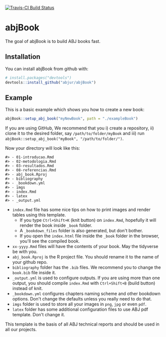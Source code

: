 
[![Travis-CI Build Status](https://travis-ci.org/abjur/abjBook.svg?branch=master)](https://travis-ci.org/abjur/abjBook)

<!-- README.md is generated from README.Rmd. Please edit that file -->
abjBook
=======

The goal of abjBook is to build ABJ books fast.

Installation
------------

You can install abjBook from github with:

``` r
# install.packages("devtools")
devtools::install_github("abjur/abjBook")
```

Example
-------

This is a basic example which shows you how to create a new book:

``` r
abjBook::setup_abj_book("myNewBook", path = "./exampleBook")
```

If you are using GitHub, We recommend that you i) create a repository, ii) clone it to the desired folder, say `/path/to/folder/myBook` and iii) run `abjBook::setup_abj_book("myBook", "/path/to/folder/")`.

Now your directory will look like this:

    #> - 01-introducao.Rmd
    #> - 02-metodologia.Rmd
    #> - 03-resultados.Rmd
    #> - 08-referencias.Rmd
    #> - abj_book.Rproj
    #> - bibliography
    #> - _bookdown.yml
    #> - imgs
    #> - index.Rmd
    #> - latex
    #> - _output.yml

-   `index.Rmd` file has some nice tips on how to print images and render tables using this template.
    -   If you type `Ctrl+Shift+K` (knit button) on `index.Rmd`, hopefully it will render the book inside `_book` folder.
    -   A `_bookdown_files` folder is also generated, but don't bother.
    -   If you open the `index.html` file inside the `_book` folder in the browser, you'll see the compiled book.
-   `xx-yyyy.Rmd` files will have the contents of your book. May the tidyverse be with you.
-   `abj_book.Rproj` is the R project file. You should rename it to the name of your github repo.
-   `bibliography` folder has the `.bib` files. We recommend you to change the `book.bib` file inside it.
-   `_output.yml` is used to configure outputs. If you are using more than one output, you should compile `index.Rmd` with `Ctrl+Shift+B` (build button) instead of knit.
-   `_bookdown.yml` configures chapters naming scheme and other bookdown options. Don't change the defaults unless you really need to do that.
-   `imgs` folder is used to store all your images in `png`, `jpg` or even `pdf`.
-   `latex` folder has some additional configuration files to use ABJ pdf template. Don't change it.

This template is the basis of all ABJ technical reports and should be used in all our projects.
